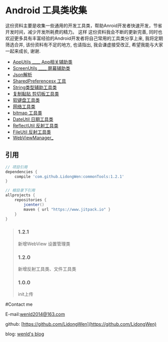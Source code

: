 # Android 工具类收集
这份资料主要是收集一些通用的开发工具类，帮助Anroid开发者快速开发，节省开发时间，减少开发所耗费的精力。
这样
这份资料我会不断的更新完善, 同时也欢迎更多具有丰富经验的Android开发者将自己常用的工具类分享上来, 我将定期筛选合并, 该份资料有不足的地方, 也请指出, 我会谦虚接受改正, 希望我能与大家一起来成长, 谢谢.

- [AppUtils ____ App相关辅助类](https://github.com/LidongWen/commonTools//blob/master/doc/appUtils.md)
- [ScreenUtils ____ 屏幕辅助类](https://github.com/LidongWen/commonTools//blob/master/doc/screenUtils.md)
- [Json解析](https://github.com/LidongWen/commonTools//blob/master/doc/jsonUtil.md)
- [SharedPreferencesx  工具](https://github.com/LidongWen/commonTools//blob/master/doc/spUtil.md)
- [String类型辅助工具类](https://github.com/LidongWen/commonTools//blob/master/doc/stringUtil.md)
- [复制黏贴 剪切板工具类](https://github.com/LidongWen/commonTools//blob/master/doc/clipboardUtil.md)
- [软键盘工具类](https://github.com/LidongWen/commonTools//blob/master/doc/keyboardUtil.md)
- [网络工具类](https://github.com/LidongWen/commonTools//blob/master/doc/netUtil.md)
- [bitmap 工具类](https://github.com/LidongWen/commonTools//blob/master/doc/bitmapUtil.md)
- [DateUtil 日期工具类](https://github.com/LidongWen/commonTools//blob/master/doc/dateUtil.md)
- [ReflectUtil 反射工具类](https://github.com/LidongWen/commonTools//blob/master/doc/ReflectUtil.md)
- [FileUtil 反射工具类](https://github.com/LidongWen/commonTools//blob/master/doc/FileUtil.md)
- [WebViewManager_](https://github.com/LidongWen/commonTools//blob/master/doc/WebViewManager.md)

## 引用
```groovy
// 项目引用
dependencies {
    compile 'com.github.LidongWen:commonTools:1.2.1'
}

// 根目录下引用
allprojects {
    repositories {
        jcenter()
        maven { url "https://www.jitpack.io" }
    }
}
```
> ### 1.2.1
> 新增WebView 设置管理类
> ### 1.2.0
> 新增反射工具类、文件工具类
> ### 1.0.0
> init上传

#Contact me

E-mail:wenld2014@163.com

github: [https://github.com/LidongWen](https://github.com/LidongWen)

blog: [wenld's blog](http://blog.csdn.net/sinat_15877283)
